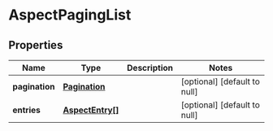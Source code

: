# AspectPagingList

## Properties
Name | Type | Description | Notes
------------ | ------------- | ------------- | -------------
**pagination** | [**Pagination**](../../content-rest-api/docs/Pagination.md) |  | [optional] [default to null]
**entries** | [**AspectEntry[]**](AspectEntry.md) |  | [optional] [default to null]


